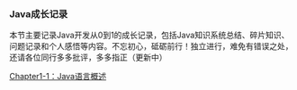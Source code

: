### Java成长记录

本节主要记录Java开发从0到1的成长记录，包括Java知识系统总结、碎片知识、问题记录和个人感悟等内容。不忘初心，砥砺前行！独立进行，难免有错误之处，还请各位同行多多批评，多多指正（更新中）

[Chapter1-1：Java语言概述](https://github.com/wmhou/java_blog/blob/master/JavaSE/Chapter1%20%E6%A6%82%E8%BF%B0/Java%E8%AF%AD%E8%A8%80%E6%A6%82%E8%BF%B0.md)

